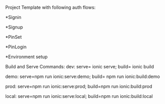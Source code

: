 Project Template with following auth flows:

*Signin

*Signup

*PinSet

*PinLogin

*Environment setup


Build and Serve Commands:
dev: 
serve= ionic serve;
build= ionic build

demo:
serve=npm run ionic:serve:demo;
build= npm run ionic:build:demo

prod:
serve=npm run ionic:serve:prod;
build=npm run ionic:build:prod

local:
serve=npm run ionic:serve:local;
build=npm run ionic:build:local
